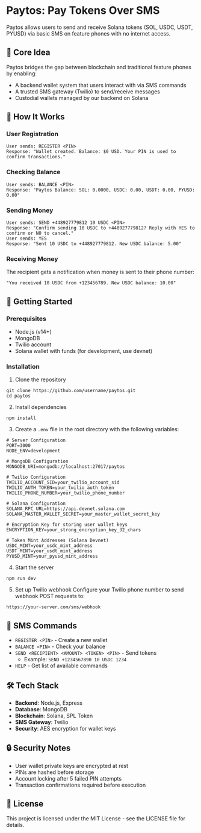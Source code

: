 # Paytos: Pay Tokens Over SMS

Paytos allows users to send and receive Solana tokens (SOL, USDC, USDT, PYUSD) via basic SMS on feature phones with no internet access.

## 🔧 Core Idea

Paytos bridges the gap between blockchain and traditional feature phones by enabling:

- A backend wallet system that users interact with via SMS commands
- A trusted SMS gateway (Twilio) to send/receive messages
- Custodial wallets managed by our backend on Solana

## 📱 How It Works

### User Registration
```
User sends: REGISTER <PIN>
Response: "Wallet created. Balance: $0 USD. Your PIN is used to confirm transactions."
```

### Checking Balance
```
User sends: BALANCE <PIN>
Response: "Paytos Balance: SOL: 0.0000, USDC: 0.00, USDT: 0.00, PYUSD: 0.00"
```

### Sending Money
```
User sends: SEND +448927779812 10 USDC <PIN>
Response: "Confirm sending 10 USDC to +448927779812? Reply with YES to confirm or NO to cancel."
User sends: YES
Response: "Sent 10 USDC to +448927779812. New USDC balance: 5.00"
```

### Receiving Money
The recipient gets a notification when money is sent to their phone number:
```
"You received 10 USDC from +123456789. New USDC balance: 10.00"
```

## 🚀 Getting Started

### Prerequisites

- Node.js (v14+)
- MongoDB
- Twilio account
- Solana wallet with funds (for development, use devnet)

### Installation

1. Clone the repository
```
git clone https://github.com/username/paytos.git
cd paytos
```

2. Install dependencies
```
npm install
```

3. Create a `.env` file in the root directory with the following variables:
```
# Server Configuration
PORT=3000
NODE_ENV=development

# MongoDB Configuration
MONGODB_URI=mongodb://localhost:27017/paytos

# Twilio Configuration
TWILIO_ACCOUNT_SID=your_twilio_account_sid
TWILIO_AUTH_TOKEN=your_twilio_auth_token
TWILIO_PHONE_NUMBER=your_twilio_phone_number

# Solana Configuration
SOLANA_RPC_URL=https://api.devnet.solana.com
SOLANA_MASTER_WALLET_SECRET=your_master_wallet_secret_key

# Encryption Key for storing user wallet keys
ENCRYPTION_KEY=your_strong_encryption_key_32_chars

# Token Mint Addresses (Solana Devnet)
USDC_MINT=your_usdc_mint_address
USDT_MINT=your_usdt_mint_address
PYUSD_MINT=your_pyusd_mint_address
```

4. Start the server
```
npm run dev
```

5. Set up Twilio webhook
Configure your Twilio phone number to send webhook POST requests to:
```
https://your-server.com/sms/webhook
```

## 💬 SMS Commands

- `REGISTER <PIN>` - Create a new wallet
- `BALANCE <PIN>` - Check your balance
- `SEND <RECIPIENT> <AMOUNT> <TOKEN> <PIN>` - Send tokens
  - Example: `SEND +1234567890 10 USDC 1234`
- `HELP` - Get list of available commands

## 🛠️ Tech Stack

- **Backend**: Node.js, Express
- **Database**: MongoDB
- **Blockchain**: Solana, SPL Token
- **SMS Gateway**: Twilio
- **Security**: AES encryption for wallet keys

## 🔒 Security Notes

- User wallet private keys are encrypted at rest
- PINs are hashed before storage
- Account locking after 5 failed PIN attempts
- Transaction confirmations required before execution

## 📝 License

This project is licensed under the MIT License - see the LICENSE file for details. 